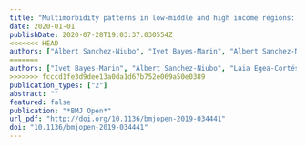 ```yaml
---
title: "Multimorbidity patterns in low-middle and high income regions: a multiregion latent class analysis using ATHLOS harmonised cohorts"
date: 2020-01-01
publishDate: 2020-07-28T19:03:37.030554Z
<<<<<<< HEAD
authors: ["Albert Sanchez-Niubo", "Ivet Bayes-Marin", "Albert Sanchez-Niubo", "Laia Egea-Cortés", "Hai Nguyen", "Matthew Prina", "Daniel Fernández", "Josep Maria Haro", "Beatriz Olaya"]
=======
authors: ["Ivet Bayes-Marin", "Albert Sanchez-Niubo", "Laia Egea-Cortés", "Hai Nguyen", "Matthew Prina", "Daniel Fernández", "Josep Maria Haro", "Beatriz Olaya"]
>>>>>>> fcccd1fe3d9dee13a0da1d67b752e069a50e0389
publication_types: ["2"]
abstract: ""
featured: false
publication: "*BMJ Open*"
url_pdf: "http://doi.org/10.1136/bmjopen-2019-034441"
doi: "10.1136/bmjopen-2019-034441"
---
```


